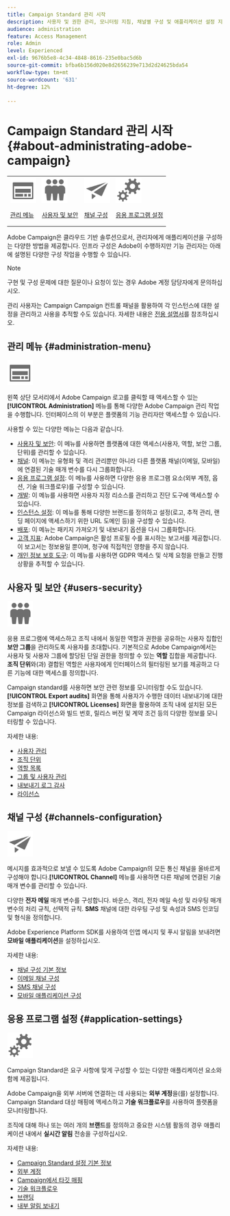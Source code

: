```yaml
---
title: Campaign Standard 관리 시작
description: 사용자 및 권한 관리, 모니터링 지침, 채널별 구성 및 애플리케이션 설정 지침에 대해 자세히 알아보십시오.
audience: administration
feature: Access Management
role: Admin
level: Experienced
exl-id: 9676b5e8-4c34-4848-8616-235e0bac5d6b
source-git-commit: bfba6b156d020e8d2656239e713d2d24625bda54
workflow-type: tm+mt
source-wordcount: '631'
ht-degree: 12%

---
```


# Campaign Standard 관리 시작 {#about-administrating-adobe-campaign}

<table>
<tr><td><img src="assets/do-not-localize/icon_menu.svg" width="60px"><p><a href="#administration-menu">관리 메뉴</a></p></td>
<td><img src="assets/do-not-localize/icon_users.svg" width="60px"><p><a href="#users-security">사용자 및 보안</a></p></td>
<td><img src="assets/do-not-localize/icon_channels.svg" width="60px"><p><a href="#channels-configuration">채널 구성</a></p></td>
<td><img src="assets/do-not-localize/icon_settings.svg" width="60px"><p><a href="#application-settings">응용 프로그램 설정</a></p></td></tr>
</table>

Adobe Campaign은 클라우드 기반 솔루션으로서, 관리자에게 애플리케이션을 구성하는 다양한 방법을 제공합니다. 인프라 구성은 Adobe이 수행하지만 기능 관리자는 아래에 설명된 다양한 구성 작업을 수행할 수 있습니다.

>[!NOTE]
>
>구현 및 구성 문제에 대한 질문이나 요청이 있는 경우 Adobe 계정 담당자에게 문의하십시오.

관리 사용자는 Campaign Campaign 컨트롤 패널을 활용하여 각 인스턴스에 대한 설정을 관리하고 사용을 추적할 수도 있습니다. 자세한 내용은 [전용 설명서](https://experienceleague.adobe.com/docs/control-panel/using/control-panel-home.html?lang=ko)를 참조하십시오.

## 관리 메뉴 {#administration-menu}

<img src="assets/do-not-localize/icon_menu.svg" width="60px">

왼쪽 상단 모서리에서 Adobe Campaign 로고를 클릭할 때 액세스할 수 있는 **[!UICONTROL Administration]** 메뉴를 통해 다양한 Adobe Campaign 관리 작업을 수행합니다. 인터페이스의 이 부분은 플랫폼의 기능 관리자만 액세스할 수 있습니다.

사용할 수 있는 다양한 메뉴는 다음과 같습니다.

* [사용자 및 보안](../../administration/using/about-access-management.md): 이 메뉴를 사용하면 플랫폼에 대한 액세스(사용자, 역할, 보안 그룹, 단위)를 관리할 수 있습니다.
* [채널](../../administration/using/about-channel-configuration.md): 이 메뉴는 유형화 및 격리 관리뿐만 아니라 다른 플랫폼 채널(이메일, 모바일)에 연결된 기술 매개 변수를 다시 그룹화합니다.
* [응용 프로그램 설정](../../administration/using/external-accounts.md): 이 메뉴를 사용하면 다양한 응용 프로그램 요소(외부 계정, 옵션, 기술 워크플로우)를 구성할 수 있습니다.
* [개발](../../developing/using/data-model-concepts.md): 이 메뉴를 사용하면 사용자 지정 리소스를 관리하고 진단 도구에 액세스할 수 있습니다.
* [인스턴스 설정](../../administration/using/branding.md): 이 메뉴를 통해 다양한 브랜드를 정의하고 설정(로고, 추적 관리, 랜딩 페이지에 액세스하기 위한 URL 도메인 등)을 구성할 수 있습니다.
* [배포](../../automating/using/managing-packages.md): 이 메뉴는 패키지 가져오기 및 내보내기 옵션을 다시 그룹화합니다.
* [고객 지표](../../audiences/using/active-profiles.md): Adobe Campaign은 활성 프로필 수를 표시하는 보고서를 제공합니다. 이 보고서는 정보용일 뿐이며, 청구에 직접적인 영향을 주지 않습니다.
* [개인 정보 보호 도구](../../start/using/privacy-management.md): 이 메뉴를 사용하면 GDPR 액세스 및 삭제 요청을 만들고 진행 상황을 추적할 수 있습니다.

## 사용자 및 보안 {#users-security}

<img src="assets/do-not-localize/icon_users.svg"  width="60px">

응용 프로그램에 액세스하고 조직 내에서 동일한 역할과 권한을 공유하는 사용자 집합인 **보안 그룹**&#x200B;을 관리하도록 사용자를 초대합니다. 기본적으로 Adobe Campaign에서는 사용자 및 사용자 그룹에 할당된 단일 권한을 정의할 수 있는 **역할** 집합을 제공합니다. **조직 단위**&#x200B;와(과) 결합된 역할은 사용자에게 인터페이스의 필터링된 보기를 제공하고 다른 기능에 대한 액세스를 정의합니다.

Campaign standard를 사용하면 보안 관련 정보를 모니터링할 수도 있습니다. **[!UICONTROL Export audits]** 화면을 통해 사용자가 수행한 데이터 내보내기에 대한 정보를 검색하고 **[!UICONTROL Licenses]** 화면을 활용하여 조직 내에 설치된 모든 Campaign 라이선스와 빌드 번호, 릴리스 버전 및 계약 조건 등의 다양한 정보를 모니터링할 수 있습니다.

자세한 내용:

* [사용자 관리](../../administration/using/users-management.md)
* [조직 단위](../../administration/using/organizational-units.md)
* [역할 목록](../../administration/using/list-of-roles.md)
* [그룹 및 사용자 관리](../../administration/using/managing-groups-and-users.md)
* [내보내기 로그 감사](../../administration/using/auditing-export-logs.md)
* [라이선스](../../administration/using/licenses.md)

## 채널 구성 {#channels-configuration}

<img src="assets/do-not-localize/icon_channels.svg" width="60px">

메시지를 효과적으로 보낼 수 있도록 Adobe Campaign의 모든 통신 채널을 올바르게 구성해야 합니다.**[!UICONTROL Channel]** 메뉴를 사용하면 다른 채널에 연결된 기술 매개 변수를 관리할 수 있습니다.

다양한 **전자 메일** 매개 변수를 구성합니다. 바운스, 격리, 전자 메일 속성 및 라우팅 매개 변수의 처리 규칙, 선택적 규칙. **SMS** 채널에 대한 라우팅 구성 및 속성과 SMS 인코딩 및 형식을 정의합니다.

Adobe Experience Platform SDK를 사용하여 인앱 메시지 및 푸시 알림을 보내려면 **모바일 애플리케이션**&#x200B;을 설정하십시오.

자세한 내용:

* [채널 구성 기본 정보](../../administration/using/about-channel-configuration.md)
* [이메일 채널 구성](../../administration/using/configuring-email-channel.md)
* [SMS 채널 구성](../../administration/using/configuring-sms-channel.md)
* [모바일 애플리케이션 구성](../../administration/using/configuring-a-mobile-application.md)

## 응용 프로그램 설정 {#application-settings}

<img src="assets/do-not-localize/icon_settings.svg" width="60px">

Campaign Standard은 요구 사항에 맞게 구성할 수 있는 다양한 애플리케이션 요소와 함께 제공됩니다.

Adobe Campaign을 외부 서버에 연결하는 데 사용되는 **외부 계정**&#x200B;을(를) 설정합니다. Campaign Standard 대상 매핑에 액세스하고 **기술 워크플로우**&#x200B;를 사용하여 플랫폼을 모니터링합니다.

조직에 대해 하나 또는 여러 개의 **브랜드**&#x200B;를 정의하고 중요한 시스템 활동의 경우 애플리케이션 내에서 **실시간 알림** 전송을 구성하십시오.

자세한 내용:

* [Campaign Standard 설정 기본 정보](../../administration/using/about-campaign-standard-settings.md)
* [외부 계정](../../administration/using/external-accounts.md)
* [Campaign에서 타깃 매핑](../../administration/using/target-mappings-in-campaign.md)
* [기술 워크플로우](../../administration/using/technical-workflows.md)
* [브랜딩](../../administration/using/branding.md)
* [내부 알림 보내기](../../administration/using/sending-internal-notifications.md)

